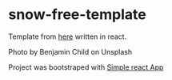 # snow-free-template

Template from [here](https://freebiesbug.com/psd-freebies/snow-free-psd-html-template/) written in react.

Photo by Benjamin Child on Unsplash

Project was bootstraped with [Simple react App](https://github.com/Kornil/simple-react-app)

